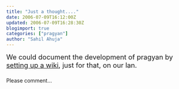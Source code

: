 ```yaml
---
title: "Just a thought...."
date: 2006-07-09T16:12:00Z
updated: 2006-07-09T16:28:30Z
blogimport: true 
categories: ["pragyan"]
author: "Sahil Ahuja"
---
```


<span style="font-size:130%;">We could document the development of pragyan by <a href="http://en.wikibooks.org/wiki/Wiki_Science:How_to_start_a_Wiki">setting up a wiki</a>, just for that, on our lan.<br /><br /></span>Please comment...
